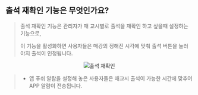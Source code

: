 ## 출석 재확인 기능은 무엇인가요?

>출석 재확인 기능은 관리자가 매 교시별로 출석을 재확인 하고 싶을때 설정하는 기능으로,
>
> 이 기능을 활성화하면 사용자들은 매강의 정해진 시각에 맞춰 출석 버튼을 눌러야지 출석이 인정됩니다.
>
<p align = "center">
<img alt="출석 재확인" src="https://github.com/user-attachments/assets/dec108a8-b1b6-41a1-b754-8e8d8b7adf8a">
<p/>

> * 앱 푸쉬 알람을 설정해 놓은 사용자들은 매교시 출석이 가능한 시간에 맞추어 APP 알람이 전송됩니다.
